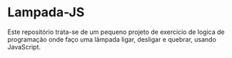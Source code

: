 # Lampada-JS
Este repositório trata-se de um pequeno projeto de exercício de logica de programação onde faço uma lâmpada ligar, desligar e quebrar, usando JavaScript.

